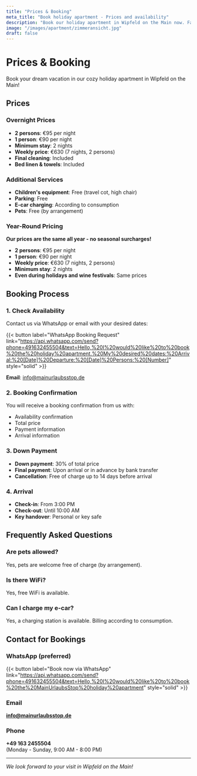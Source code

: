 ```yaml
---
title: "Prices & Booking"
meta_title: "Book holiday apartment - Prices and availability"
description: "Book our holiday apartment in Wipfeld on the Main now. Fair prices, easy booking via WhatsApp or email."
image: "/images/apartment/zimmeransicht.jpg"
draft: false
---
```


# Prices & Booking

Book your dream vacation in our cozy holiday apartment in Wipfeld on the Main!

## Prices

### Overnight Prices
- **2 persons**: €95 per night
- **1 person**: €90 per night
- **Minimum stay**: 2 nights
- **Weekly price**: €630 (7 nights, 2 persons)
- **Final cleaning**: Included
- **Bed linen & towels**: Included

### Additional Services
- **Children's equipment**: Free (travel cot, high chair)
- **Parking**: Free
- **E-car charging**: According to consumption
- **Pets**: Free (by arrangement)

### Year-Round Pricing

**Our prices are the same all year - no seasonal surcharges!**

- **2 persons**: €95 per night
- **1 person**: €90 per night
- **Weekly price**: €630 (7 nights, 2 persons)
- **Minimum stay**: 2 nights
- **Even during holidays and wine festivals**: Same prices

## Booking Process

### 1. Check Availability
Contact us via WhatsApp or email with your desired dates:

{{< button label="WhatsApp Booking Request" link="https://api.whatsapp.com/send?phone=491632455504&text=Hello,%20I%20would%20like%20to%20book%20the%20holiday%20apartment.%20My%20desired%20dates:%20Arrival:%20[Date]%20Departure:%20[Date]%20Persons:%20[Number]" style="solid" >}}

**Email**: info@mainurlaubsstop.de

### 2. Booking Confirmation
You will receive a booking confirmation from us with:
- Availability confirmation
- Total price
- Payment information
- Arrival information

### 3. Down Payment
- **Down payment**: 30% of total price
- **Final payment**: Upon arrival or in advance by bank transfer
- **Cancellation**: Free of charge up to 14 days before arrival

### 4. Arrival
- **Check-in**: From 3:00 PM
- **Check-out**: Until 10:00 AM
- **Key handover**: Personal or key safe

## Frequently Asked Questions

### Are pets allowed?
Yes, pets are welcome free of charge (by arrangement).

### Is there WiFi?
Yes, free WiFi is available.

### Can I charge my e-car?
Yes, a charging station is available. Billing according to consumption.

## Contact for Bookings

### WhatsApp (preferred)
{{< button label="Book now via WhatsApp" link="https://api.whatsapp.com/send?phone=491632455504&text=Hello,%20I%20would%20like%20to%20book%20the%20MainUrlaubsStop%20holiday%20apartment" style="solid" >}}

### Email
**info@mainurlaubsstop.de**

### Phone
**+49 163 2455504**  
(Monday - Sunday, 9:00 AM - 8:00 PM)

---

*We look forward to your visit in Wipfeld on the Main!*